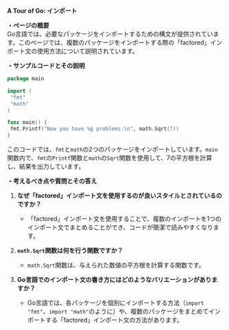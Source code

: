 **A Tour of Go: インポート**

**・ページの概要**  
Go言語では、必要なパッケージをインポートするための構文が提供されています。このページでは、複数のパッケージをインポートする際の「factored」インポート文の使用方法について説明されています。

**・サンプルコードとその説明**  
```go
package main

import (
 "fmt"
 "math"
)

func main() {
 fmt.Printf("Now you have %g problems.\n", math.Sqrt(7))
}
```
このコードでは、`fmt`と`math`の2つのパッケージをインポートしています。`main`関数内で、`fmt`の`Printf`関数と`math`の`Sqrt`関数を使用して、7の平方根を計算し、結果を出力しています。

**・考えるべき点や質問とその答え**  
1. **なぜ「factored」インポート文を使用するのが良いスタイルとされているのですか？**  
   - 「factored」インポート文を使用することで、複数のインポートを1つのインポート文でまとめることができ、コードが簡潔で読みやすくなります。

2. **`math.Sqrt`関数は何を行う関数ですか？**  
   - `math.Sqrt`関数は、与えられた数値の平方根を計算する関数です。

3. **Go言語でのインポート文の書き方にはどのようなバリエーションがありますか？**  
   - Go言語では、各パッケージを個別にインポートする方法（`import "fmt"`、`import "math"`のように）や、複数のパッケージをまとめてインポートする「factored」インポート文の方法があります。
